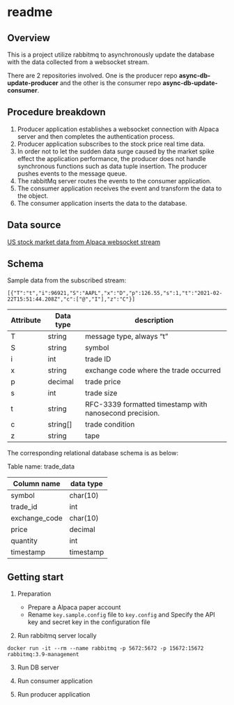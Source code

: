 readme
======

## Overview

This is a project utilize rabbitmq to asynchronously update the database with the data collected from a websocket stream.

There are 2 repositories involved. One is the producer repo **async-db-update-producer** and the other is the consumer repo **async-db-update-consumer**.


## Procedure breakdown
1. Producer application establishes a websocket connection with Alpaca server and then completes the authentication process.
2. Producer application subscribes to the stock price real time data.
3. In order not to let the sudden data surge caused by the market spike effect the application performance, the producer does not handle synchronous functions such as data tuple insertion. The producer pushes events to the message queue.
4. The rabbitMq server routes the events to the consumer application.
5. The consumer application receives the event and transform the data to the object.
6. The consumer application inserts the data to the database.

## Data source
[US stock market data from Alpaca websocket stream](https://alpaca.markets/docs/api-documentation/api-v2/streaming/)

## Schema

Sample data from the subscribed stream:

```
[{"T":"t","i":96921,"S":"AAPL","x":"D","p":126.55,"s":1,"t":"2021-02-22T15:51:44.208Z","c":["@","I"],"z":"C"}]
```
| Attribute | Data type | description              |
|-----------|-----------|--------------------------|
| T         | string    | message type, always “t” |
| S         | string    | symbol                   |
| i         | int       | trade ID                 |
| x         | string    | exchange code where the trade occurred |
| p         | decimal   | trade price              |
| s         | int       | trade size               |
| t         | string    | RFC-3339 formatted timestamp with nanosecond precision. |
| c         | string[]  | trade condition          |
| z         | string    | tape                     |

The corresponding relational database schema is as below:

Table name: trade_data

| Column name   | data type |
|---------------|-----------|
| symbol        | char(10)  |
| trade_id      | int       |
| exchange_code | char(10)  |
| price         | decimal   |
| quantity      | int       |
| timestamp     | timestamp |

## Getting start

1. Preparation

	- Prepare a Alpaca paper account
	- Rename `key.sample.config` file to `key.config` and Specify the API key and secret key in the configuration file
	

2. Run rabbitmq server locally

```
docker run -it --rm --name rabbitmq -p 5672:5672 -p 15672:15672 rabbitmq:3.9-management
```

3. Run DB server

4. Run consumer application

5. Run producer application

